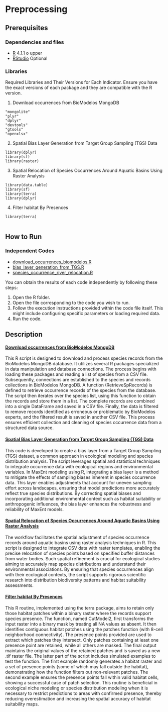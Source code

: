# Preprocessing


## Prerequisites

### Dependencies and files

* [R](https://cran.r-project.org/mirrors.html) 4.1.1 o upper
* [RStudio](https://www.rstudio.com/products/rstudio/download/#download) Optional

### Libraries

Required Libraries and Their Versions for Each Indicator. Ensure you have the exact versions of each package and they are compatible with the R version.

1. Download occurrences from BioModelos MongoDB

```
"mongolite"
"plyr"
"dplyr"
"devtools"
"gtools"
"openxlsx"
```

2. Spatial Bias Layer Generation from Target Group Sampling (TGS) Data

```
library(dplyr)
library(sf)
library(raster)
```

3. Spatial Relocation of Species Occurrences Around Aquatic Basins Using Raster Analysis

```
library(data.table)  
library(sf)          
library(terra)      
library(dplyr)  
```
4. Filter habitat By Presences

```        
library(terra)
      
```

## How to Run

### Independent Codes

 - [download_occurrences_biomodelos.R](https://github.com/PEM-Humboldt/biomodelos-sdm/blob/master/preprocessing/R/download_occurrences_biomodelos.R)
 - [bias_layer_generation_from_TGS.R](https://github.com/PEM-Humboldt/biomodelos-sdm/blob/master/preprocessing/R/bias_layer_generation_from_TGS.R)
 - [species_occurrence_river_relocation.R](https://github.com/PEM-Humboldt/biomodelos-sdm/blob/master/preprocessing/R/species_occurrence_river_relocation.R)
 

You can obtain the results of each code independently by following these steps:

1. Open the R folder.
2. Open the file corresponding to the code you wish to run.
3. Follow the execution instructions provided within the code file itself. This might include configuring specific parameters or loading required data.
4. Run the code.

## Description

#### [Download occurrences from BioModelos MongoDB](https://github.com/PEM-Humboldt/biomodelos-sdm/blob/master/postprocessing/R/check_models_constructed.R)

This R script is designed to download and process species records from the BioModelos MongoDB database. It utilizes several R packages specialized in data manipulation and database connections. The process begins with loading these packages and reading a list of species from a CSV file. Subsequently, connections are established to the species and records collections in BioModelos MongoDB. A function (RetrieveSpRecords) is defined to retrieve occurrence records of the species from the database. The script then iterates over the species list, using this function to obtain the records and store them in a list. The complete records are combined into a single DataFrame and saved in a CSV file. Finally, the data is filtered to remove records identified as erroneous or problematic by BioModelos experts, and the filtered result is saved in another CSV file. This process ensures efficient collection and cleaning of species occurrence data from a structured data source.

#### [Spatial Bias Layer Generation from Target Group Sampling (TGS) Data](https://github.com/PEM-Humboldt/biomodelos-sdm/blob/master/preprocessing/R/bias_layer_generation_from_TGS.R)

This code is developed to create a bias layer from a Target Group Sampling (TGS) dataset, a common approach in ecological modeling and species distribution analysis. The script leverages spatial and statistical techniques to integrate occurrence data with ecological regions and environmental variables. In MaxEnt modeling using R, integrating a bias layer is a method to mitigate the effects of sampling biases inherent in species occurrence data. This layer enables adjustments that account for uneven sampling effort across landscapes, ensuring that model predictions more accurately reflect true species distributions. By correcting spatial biases and incorporating additional environmental context such as habitat suitability or anthropogenic influences, the bias layer enhances the robustness and reliability of MaxEnt models.

#### [Spatial Relocation of Species Occurrences Around Aquatic Basins Using Raster Analysis](https://github.com/PEM-Humboldt/biomodelos-sdm/blob/master/preprocessing/R/species_occurrence_river_relocation.R)

The workflow facilitates the spatial adjustment of species occurrence records around aquatic basins using raster analysis techniques in R. This script is designed to integrate CSV data with raster templates, enabling the precise relocation of species points based on specified buffer distances from water bodies. Such spatial refinement is crucial for ecological studies aiming to accurately map species distributions and understand their environmental associations. By ensuring that species occurrences align with their ecological contexts, the script supports rigorous scientific research into distribution biodiversity patterns and habitat suitability assessments.

#### [Filter habitat By Presences](https://github.com/PEM-Humboldt/biomodelos-sdm/blob/master/preprocessing/R/species_occurrence_river_relocation.R)

This R routine, implemented using the terra package, aims to retain only those habitat patches within a binary raster where the records support species presence. The function, named CutModel2, first transforms the input raster into a binary mask by treating all NA values as absent. It then identifies contiguous habitat patches using the patches function (with 8-cell neighborhood connectivity). The presence points provided are used to extract which patches they intersect. Only patches containing at least one presence point are retained, while all others are masked. The final output maintains the original values of the retained patches and is saved as a new .tif raster file. The latter part of the script includes simulated examples to test the function. The first example randomly generates a habitat raster and a set of presence points (some of which may fall outside the habitat), demonstrating how the function filters out non-relevant patches. The second example ensures the presence points fall within valid habitat cells, showing a successful case of patch selection. This routine is beneficial in ecological niche modeling or species distribution modeling when it is necessary to restrict predictions to areas with confirmed presence, thereby reducing overestimation and increasing the spatial accuracy of habitat suitability maps.

